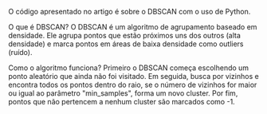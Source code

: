 O código apresentado no artigo é sobre o DBSCAN com o uso de Python.

O que é DBSCAN?
O DBSCAN é um algoritmo de agrupamento baseado em densidade. Ele agrupa pontos que estão próximos uns dos outros (alta densidade) e marca pontos em áreas de baixa densidade como outliers (ruído).

Como o algoritmo funciona?
Primeiro o DBSCAN começa escolhendo um ponto aleatório que ainda não foi visitado. Em seguida, busca por vizinhos e encontra todos os pontos dentro do raio, se o número de vizinhos for maior ou igual ao parâmetro "min_samples", forma um novo cluster. Por fim, pontos que não pertencem a nenhum cluster são marcados como -1.
